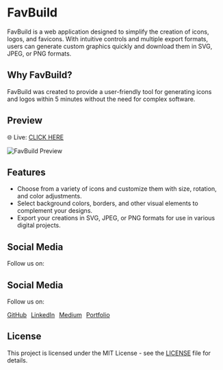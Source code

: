 # FavBuild

FavBuild is a web application designed to simplify the creation of icons, logos, and favicons. With intuitive controls and multiple export formats, users can generate custom graphics quickly and download them in SVG, JPEG, or PNG formats.

## Why FavBuild?

FavBuild was created to provide a user-friendly tool for generating icons and logos within 5 minutes without the need for complex software.

## Preview

🌐 Live: [CLICK HERE](https://favbuild.vercel.app/)

![FavBuild Preview](https://github.com/user-attachments/assets/9db23fa9-348b-42da-a766-e04766f6ca1c)

## Features

- Choose from a variety of icons and customize them with size, rotation, and color adjustments.
- Select background colors, borders, and other visual elements to complement your designs.
- Export your creations in SVG, JPEG, or PNG formats for use in various digital projects.

## Social Media

Follow us on:
## Social Media

Follow us on:
<div style="display: flex; gap: 10px;">
  <a href="https://github.com/vishal-dcode" target="_blank">GitHub</a>
  <a href="https://www.linkedin.com/in/vishal-s-vishwakarma/" target="_blank">LinkedIn</a>
  <a href="https://vishaaal.medium.com/" target="_blank">Medium</a>
  <a href="https://vishaal.vercel.app/" target="_blank">Portfolio</a>
</div>

## License

This project is licensed under the MIT License - see the [LICENSE](./LICENSE) file for details.
